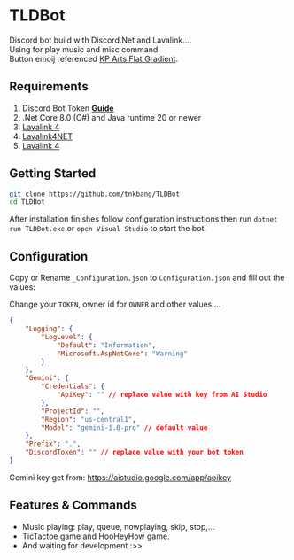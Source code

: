 # TLDBot

Discord bot build with Discord.Net and Lavalink....
<br/>
Using for play music and misc command.
<br/>
Button emoij referenced <a href="https://www.flaticon.com/authors/kp-arts/flat-gradient">KP Arts Flat Gradient</a>.
</br>

## Requirements

1. Discord Bot Token **[Guide](https://discordjs.guide/preparations/setting-up-a-bot-application.html#creating-your-bot)**  
2. .Net Core 8.0 (C#) and Java runtime 20 or newer
3. <a href="https://github.com/lavalink-devs/Lavalink"> Lavalink 4</a>
4. <a href="https://github.com/angelobreuer/Lavalink4NET"> Lavalink4NET</a>
5. <a href="https://github.com/discord-net/Discord.Net"> Lavalink 4</a>

## Getting Started

```sh
git clone https://github.com/tnkbang/TLDBot
cd TLDBot
```

After installation finishes follow configuration instructions then run `dotnet run TLDBot.exe` or `open Visual Studio` to start the bot.

## Configuration

Copy or Rename `_Configuration.json` to `Configuration.json` and fill out the values:

Change your `TOKEN`, owner id for `OWNER` and other values....

```json
{
    "Logging": {
        "LogLevel": {
            "Default": "Information",
            "Microsoft.AspNetCore": "Warning"
        }
    },
    "Gemini": {
        "Credentials": {
            "ApiKey": "" // replace value with key from AI Studio
        },
        "ProjectId": "",
        "Region": "us-central1",
        "Model": "gemini-1.0-pro" // default value
    },
    "Prefix": ".",
    "DiscordToken": "" // replace value with your bot token
}
```

Gemini key get from: https://aistudio.google.com/app/apikey

## Features & Commands

- Music playing: play, queue, nowplaying, skip, stop,...
- TicTactoe game and HooHeyHow game.
- And waiting for development :>>